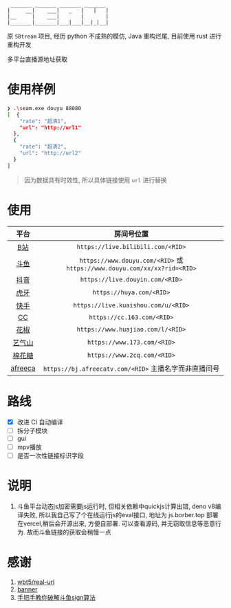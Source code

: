 ```
 _______ _______ _______ _______
|     __|    ___|   _   |   |   |
|__     |    ___|       |       |
|_______|_______|___|___|__|_|__|
```

原 `SBtream` 项目, 经历 python 不成熟的模仿, Java 重构烂尾, 目前使用 rust 进行重构开发

多平台直播源地址获取

# 使用样例
```bash
❯ .\seam.exe douyu 88080
[  {
    "rate": "超清1",
    "url": "http://url1"
  },
  {
    "rate": "超清2",
    "url": "http://url2"
  }
]
```

> 因为数据具有时效性, 所以具体链接使用 `url` 进行替换

# 使用
|平台|房间号位置|
|:-:|:-:|
|[B站](https://live.bilibili.com/)|`https://live.bilibili.com/<RID>`|
|[斗鱼](https://www.douyu.com/)|`https://www.douyu.com/<RID>` 或 `https://www.douyu.com/xx/xx?rid=<RID>`|
|[抖音](https://live.douyin.com/)|`https://live.douyin.com/<RID>`|
|[虎牙](https://huya.com/)|`https://huya.com/<RID>`|
|[快手](https://live.kuaishou.com/)|`https://live.kuaishou.com/u/<RID>`|
|[CC](https://cc.163.com/)|`https://cc.163.com/<RID>`|
|[花椒](https://www.huajiao.com/)|`https://www.huajiao.com/l/<RID>`|
|[艺气山](https://www.173.com/)|`https://www.173.com/<RID>`|
|[棉花糖](https://www.2cq.com/)|`https://www.2cq.com/<RID>`|
|[afreeca](https://afreecatv.com/)|`https://bj.afreecatv.com/<RID>` 主播名字而非直播间号|

# 路线
- [x] 改进 CI 自动编译
- [ ] 拆分子模块
- [ ] gui
- [ ] mpv播放
- [ ] 是否一次性链接标识字段

# 说明

1. 斗鱼平台动态js加密需要js运行时, 但相关依赖中quickjs计算出错, deno v8编译失败, 所以我自己写了个在线运行js的eval接口, 地址为 js.borber.top 部署在vercel,稍后会开源出来, 方便自部署. 可以查看源码, 并无窃取信息等恶意行为. 故而斗鱼链接的获取会稍慢一点


# 感谢

1. [wbt5/real-url](https://github.com/wbt5/real-url/)
2. [banner](https://textkool.com/en/ascii-art-generator?hl=default&vl=default&font=Chunky&text=SEAM)
3. [手把手教你破解斗鱼sign算法](https://zhuanlan.zhihu.com/p/107330805)